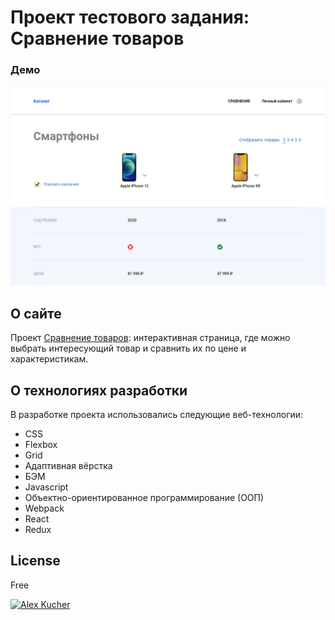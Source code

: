 # Проект тестового задания: Сравнение товаров

### Демо

<img style="margin: 0 auto;" src='https://raw.githubusercontent.com/G28XYZ/G28XYZ/main/images/demo.png' alt="Сайт- сравнение телефонов">

## О сайте

Проект [Сравнение товаров](https://g28xyz.github.io/test-spa-mobile-comparison/ "Ссылка на сайт"): интерактивная страница, где можно выбрать интересующий товар и сравнить их по цене и характеристикам.

## О технологиях разработки

В разработке проекта использовались следующие веб-технологии:

<ul>
  <li>CSS
    <li>Flexbox</li>
  <li>Grid</li>
  </li>

  <li>Адаптивная вёрстка</li>
  <li>БЭМ</li>
  <li>Javascript</li>
  <li>Объектно-ориентированное программирование (ООП)</li>
  <li>Webpack</li>
  <li>React</li>
  <li>Redux</li>
</ul>

## License

Free

[![Alex Kucher](https://img.shields.io/badge/Powered%20by-Alex%20Kucher-green?style=plastic)](https://github.com/G28XYZ)
